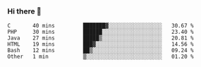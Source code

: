 ### Hi there 👋

<!--START_SECTION:waka-->

```text
C       40 mins         ███████▓░░░░░░░░░░░░░░░░░   30.67 %
PHP     30 mins         ██████░░░░░░░░░░░░░░░░░░░   23.40 %
Java    27 mins         █████▒░░░░░░░░░░░░░░░░░░░   20.81 %
HTML    19 mins         ███▓░░░░░░░░░░░░░░░░░░░░░   14.56 %
Bash    12 mins         ██▒░░░░░░░░░░░░░░░░░░░░░░   09.24 %
Other   1 min           ▒░░░░░░░░░░░░░░░░░░░░░░░░   01.20 %
```

<!--END_SECTION:waka-->


<!--
**AnkelMauCastillo/AnkelMauCastillo** is a ✨ _special_ ✨ repository because its `README.md` (this file) appears on your GitHub profile.

Here are some ideas to get you started:

- 🔭 I’m currently working on ...
- 🌱 I’m currently learning ...
- 👯 I’m looking to collaborate on ...
- 🤔 I’m looking for help with ...
- 💬 Ask me about ...
- 📫 How to reach me: ...
- 😄 Pronouns: ...
- ⚡ Fun fact: ...
-->
